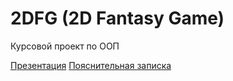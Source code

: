 # 2DFG (2D Fantasy Game)
Курсовой проект по ООП

[Презентация](https://urfume-my.sharepoint.com/:p:/g/personal/nur_kasimov_urfu_me/EXPiVG5FISxJtvzKwWEQiNsB83ktZJU7Q4oXHKriAAl27w?e=vQtYJY)
[Пояснительная записка](https://github.com/LuKas-03/2dfg/blob/master/Otchet_OOP.pdf)
